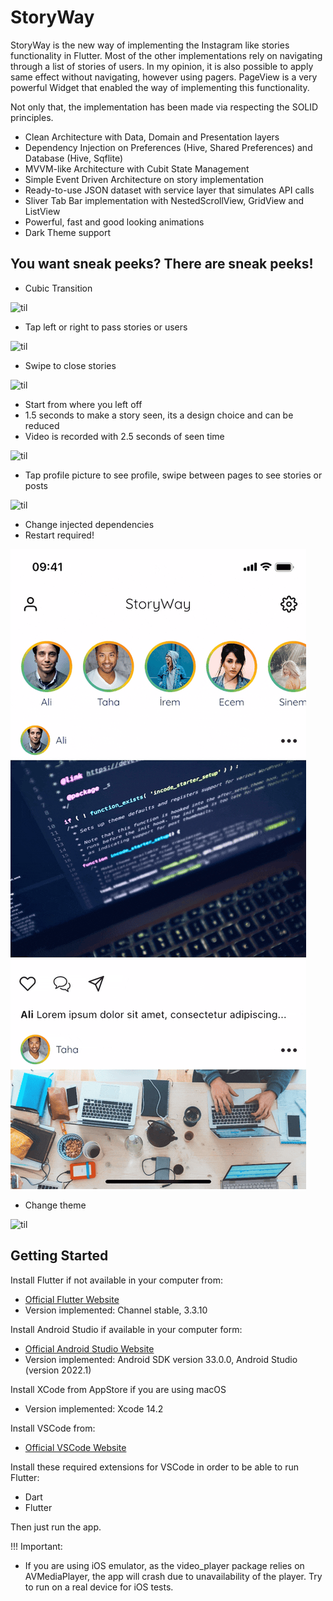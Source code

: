 # StoryWay

StoryWay is the new way of implementing the Instagram like stories functionality
in Flutter. Most of the other implementations rely on navigating through a 
list of stories of users. In my opinion, it is also possible to apply same effect
without navigating, however using pagers. PageView is a very powerful Widget that
enabled the way of implementing this functionality.

Not only that, the implementation has been made via respecting the SOLID principles.

- Clean Architecture with Data, Domain and Presentation layers
- Dependency Injection on Preferences (Hive, Shared Preferences) and Database (Hive, Sqflite)
- MVVM-like Architecture with Cubit State Management
- Simple Event Driven Architecture on story implementation
- Ready-to-use JSON dataset with service layer that simulates API calls
- Sliver Tab Bar implementation with NestedScrollView, GridView and ListView
- Powerful, fast and good looking animations
- Dark Theme support
  
## You want sneak peeks? There are sneak peeks!

* Cubic Transition

![til](./gifs/cubic_transition.gif)

* Tap left or right to pass stories or users

![til](./gifs/tap_to_pass.gif)

* Swipe to close stories

![til](./gifs/swipe_to_close.gif)

* Start from where you left off
* 1.5 seconds to make a story seen, its a design choice and can be reduced
* Video is recorded with 2.5 seconds of seen time

![til](./gifs/start_left_off.gif)

* Tap profile picture to see profile, swipe between pages to see stories or posts

![til](./gifs/see_profile.gif)

* Change injected dependencies
* Restart required!

![til](./gifs/inject.gif)

* Change theme

![til](./gifs/theme.gif)


## Getting Started

Install Flutter if not available in your computer from:
- [Official Flutter Website](https://docs.flutter.dev/get-started/install)
- Version implemented: Channel stable, 3.3.10

Install Android Studio if available in your computer form:
- [Official Android Studio Website](https://developer.android.com/studio?gclid=Cj0KCQiA8t2eBhDeARIsAAVEga3YBXLFbK_rctgmI8ZyoWuHS9iifuVni2fSbmYtVBA5e5KQs3ioBPEaAslgEALw_wcB&gclsrc=aw.ds)
- Version implemented: Android SDK version 33.0.0, Android Studio (version 2022.1)

Install XCode from AppStore if you are using macOS
- Version implemented: Xcode 14.2

Install VSCode from:
- [Official VSCode Website](https://code.visualstudio.com/)

Install these required extensions for VSCode in order to be able to run Flutter:
- Dart
- Flutter

Then just run the app. 

!!! Important:
- If you are using iOS emulator, as the video_player package relies on AVMediaPlayer, the app will crash due to unavailability of the player. Try to run on a real device for iOS tests.
